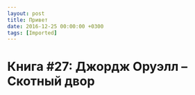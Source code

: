 ```yaml
---
layout: post
title: Привет
date: 2016-12-25 00:00:00 +0300
tags: [Imported]
---
```

# Книга #27: Джордж Оруэлл – Скотный двор

